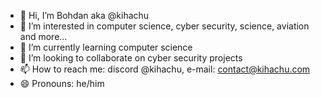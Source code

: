 - 👋 Hi, I’m Bohdan aka @kihachu
- 👀 I’m interested in computer science, cyber security, science, aviation and more...
- 🌱 I’m currently learning computer science
- 💞️ I’m looking to collaborate on cyber security projects
- 📫 How to reach me: discord @kihachu, e-mail: contact@kihachu.com
- 😄 Pronouns: he/him

<!---
kihachu/kihachu is a ✨ special ✨ repository because its `README.md` (this file) appears on your GitHub profile.
You can click the Preview link to take a look at your changes.
--->
